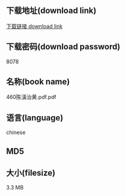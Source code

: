 ## 下载地址(download link)
[下载链接 download link](https://voluble-croquembouche-d321dc.netlify.app/?s=460%E9%99%88%E6%BD%A2%E6%B2%BB%E9%BB%84.pdf)

## 下载密码(download password)
8078

## 名称(book name)
460陈潢治黄.pdf.pdf

## 语言(language)
chinese

## MD5


## 大小(filesize)
3.3 MB
